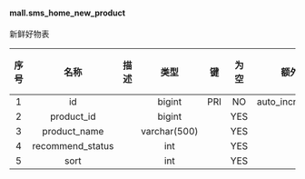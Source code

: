 #### mall.sms_home_new_product 
新鲜好物表

| 序号 | 名称 | 描述 | 类型 | 键 | 为空 | 额外 | 默认值 |
| :--: | :--: | :--: | :--: | :--: | :--: | :--: | :--: |
| 1 | id |  | bigint | PRI | NO | auto_increment |  |
| 2 | product_id |  | bigint |  | YES |  |  |
| 3 | product_name |  | varchar(500) |  | YES |  |  |
| 4 | recommend_status |  | int |  | YES |  |  |
| 5 | sort |  | int |  | YES |  |  |
